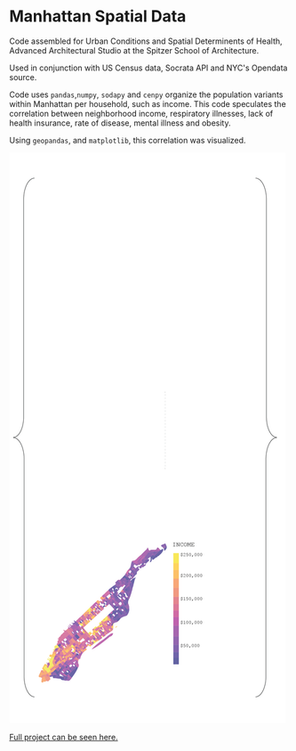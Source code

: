 # Manhattan Spatial Data

Code assembled for Urban Conditions and Spatial Determinents of Health, Advanced Architectural Studio at the Spitzer School of Architecture.

Used in conjunction with US Census data, Socrata API and NYC's Opendata source.

Code uses ```pandas```,```numpy```, ```sodapy``` and ```cenpy``` organize the population variants within Manhattan per household, such as income. This code speculates the correlation between neighborhood income, respiratory illnesses, lack of health insurance, rate of disease, mental illness and obesity.

Using ```geopandas```, and ```matplotlib```, this correlation was visualized.

![](axo_greendensity.gif)

[Full project can be seen here.](https://tanhatabassum.com/spatial-determinants-of-cities)
